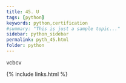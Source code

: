 ```yaml
---
title: 45. U
tags: [python]
keywords: python,certification
#summary: "This is just a sample topic..."
sidebar: python_sidebar
permalink: pyth_45.html
folder: python
---
```

vcbcv 


{% include links.html %}
